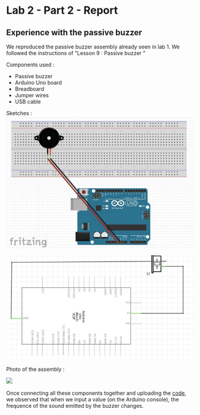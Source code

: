 # Lab 2 -  Part 2 -  Report

## Experience with the passive buzzer 
We reproduced the passive buzzer assembly already seen in lab 1.
We followed the instructions of "Lesson 9 : Passive buzzer "

Components used : 
- Passive buzzer
- Arduino Uno board
- Breadboard
- Jumper wires 
- USB cable 


Sketches : 
![](Buzzer_Sketch.png?raw=tru)



![](Buzzer_Schematic.png?raw=true)


Photo of the assembly :

![](Photo_Buzzer.png?raw=true)



Once connecting all these components together and uploading the [code](Buzzer_Code.ino), we observed that when we input a value (on the Arduino console), the frequence of the sound emitted by the buzzer changes.

